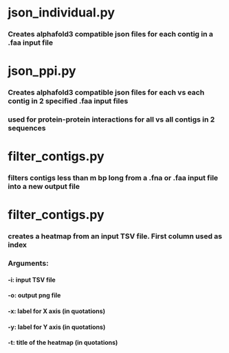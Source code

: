 # json_individual.py
### Creates alphafold3 compatible json files for each contig in a .faa input file

# json_ppi.py
### Creates alphafold3 compatible json files for each vs each contig in 2 specified .faa input files
### used for protein-protein interactions for all vs all contigs in 2 sequences

# filter_contigs.py
### filters contigs less than m bp long from a .fna or .faa input file into a new output file

# filter_contigs.py
### creates a heatmap from an input TSV file. First column used as index
### Arguments:
#### -i: input TSV file
#### -o: output png file
#### -x: label for X axis (in quotations)
#### -y: label for Y axis (in quotations)
#### -t: title of the heatmap (in quotations)

